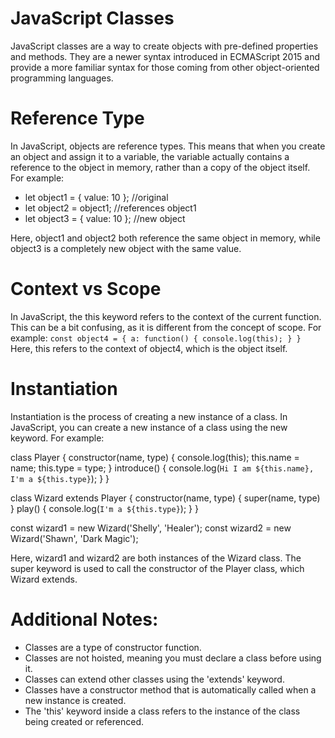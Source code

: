 # JavaScript Classes
JavaScript classes are a way to create objects with pre-defined properties and methods. They are a newer syntax introduced in ECMAScript 2015 and provide a more familiar syntax for those coming from other object-oriented programming languages.

# Reference Type
In JavaScript, objects are reference types. This means that when you create an object and assign it to a variable, the variable actually contains a reference to the object in memory, rather than a copy of the object itself. For example:

- let object1 = { value: 10 }; //original
- let object2 = object1;      //references object1
- let object3 = { value: 10 }; //new object

Here, object1 and object2 both reference the same object in memory, while object3 is a completely new object with the same value.

# Context vs Scope
In JavaScript, the this keyword refers to the context of the current function. This can be a bit confusing, as it is different from the concept of scope. For example:
``
const object4 = {
   a: function() {
       console.log(this);
   }
}
``
Here, this refers to the context of object4, which is the object itself.

# Instantiation
Instantiation is the process of creating a new instance of a class. In JavaScript, you can create a new instance of a class using the new keyword. For example:

class Player {
   constructor(name, type) {
      console.log(this);
      this.name = name;
      this.type = type;
   }
   introduce() {
      console.log(`Hi I am ${this.name}, I'm a ${this.type}`);
   }
}

class Wizard extends Player {
   constructor(name, type) {
      super(name, type)
   }
   play() {
      console.log(`I'm a ${this.type}`);
   }
}

const wizard1 = new Wizard('Shelly', 'Healer');
const wizard2 = new Wizard('Shawn', 'Dark Magic');

Here, wizard1 and wizard2 are both instances of the Wizard class. The super keyword is used to call the constructor of the Player class, which Wizard extends.

# Additional Notes:
- Classes are a type of constructor function.
- Classes are not hoisted, meaning you must declare a class before using it.
- Classes can extend other classes using the 'extends' keyword.
- Classes have a constructor method that is automatically called when a new instance is created.
- The 'this' keyword inside a class refers to the instance of the class being created or referenced.
